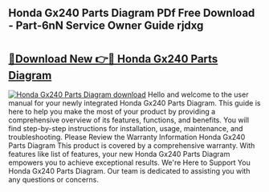 ## Honda Gx240 Parts Diagram PDf Free Download - Part-6nN Service Owner Guide rjdxg

# <h2><a href="http://dfsajru.blite.top/?on=Honda+Gx240+Parts+Diagram">🔗Download New 👉🔴 Honda Gx240 Parts Diagram</a></h2>

[![Honda Gx240 Parts Diagram download](https://i.imgur.com/lujVjoI.png)](http://dfsajru.blite.top/?on=Honda+Gx240+Parts+Diagram)
Hello and welcome to the user manual for your newly integrated Honda Gx240 Parts Diagram. This guide is here to help you make the most of your product by providing a comprehensive overview of its features, functions, and benefits. You will find step-by-step instructions for installation, usage, maintenance, and troubleshooting. Please Review the Warranty Information Honda Gx240 Parts Diagram This product is covered by a comprehensive warranty. With features like list of features, your new Honda Gx240 Parts Diagram empowers you to achieve exceptional results. We're Here to Support You Honda Gx240 Parts Diagram. Our team is dedicated to assisting you with any questions or concerns.
